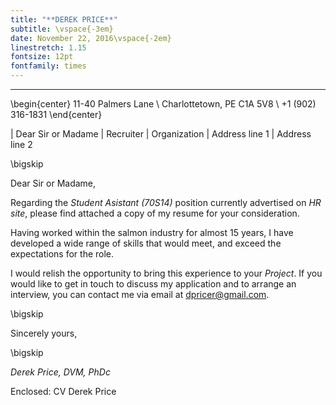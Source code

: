 ```yaml
---
title: "**DEREK PRICE**"
subtitle: \vspace{-3em}
date: November 22, 2016\vspace{-2em} 
linestretch: 1.15
fontsize: 12pt
fontfamily: times
--- 
```


---
\begin{center}
11-40 Palmers Lane \\
Charlottetown, PE C1A 5V8 \\
+1 (902) 316-1831
\end{center}

| Dear Sir or Madame
| Recruiter
| Organization
| Address line 1
| Address line 2

\bigskip

Dear Sir or Madame,  

Regarding the *Student Asistant (70S14)* position currently advertised on *HR
site*, please find attached a copy of my resume for your consideration.  


Having worked within the salmon industry for almost 15 years, I have developed a
wide range of skills that would meet, and exceed the expectations for the role.  


I would relish the opportunity to bring this experience to your *Project*. If
you would like to get in touch to discuss my application and to arrange an
interview, you can contact me via email at
[dpricer@gmail.com](mailto:dpricer@gmail.com).  


\bigskip

Sincerely yours, 

\bigskip

*Derek Price, DVM, PhDc*  


Enclosed: CV Derek Price   